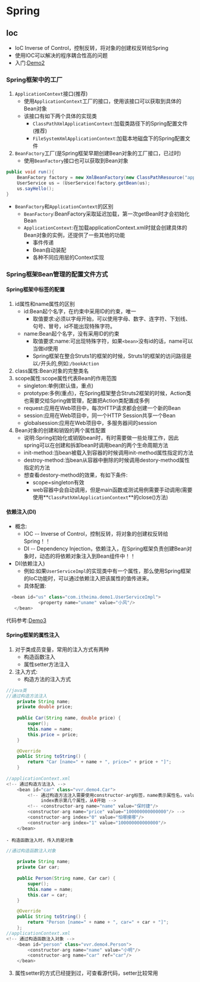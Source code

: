 # Spring
## Ioc
- IoC   Inverse of Control，控制反转，将对象的创建权反转给Spring
- 使用IOC可以解决的程序耦合性高的问题
- 入门:[Demo2](https://github.com/wangwren/Spring/tree/master/SpringDay01/src/vvr/IoC)
### Spring框架中的工厂
1. `ApplicationContext`接口(推荐)
    - 使用`ApplicationContext`工厂的接口，使用该接口可以获取到具体的Bean对象
    - 该接口有如下两个具体的实现类
        - `ClassPathXmlApplicationContext`:加载类路径下的Spring配置文件(推荐)
        - `FileSystemXmlApplicationContext`:加载本地磁盘下的Spring配置文件
2. `BeanFactory`工厂(是Spring框架早期创建Bean对象的工厂接口，已过时)
    - 使用`BeanFactory`接口也可以获取到Bean对象
```java
public void run(){
    BeanFactory factory = new XmlBeanFactory(new ClassPathResource("applicationContext.xml"));
    UserService us = (UserService)factory.getBean(us);
    us.sayHello();
}
```
- `BeanFactory`和`ApplicationContext`的区别
    - `BeanFactory`:BeanFactory采取延迟加载，第一次getBean时才会初始化Bean
    - `ApplicationContext`:在加载applicationContext.xml时就会创建具体的Bean对象的实例，还提供了一些其他的功能
        - 事件传递
        - Bean自动装配
        - 各种不同应用层的Context实现
### Spring框架Bean管理的配置文件方式
#### Spring框架中标签的配置
1. id属性和name属性的区别
    - id:Bean起个名字，在约束中采用ID的约束，唯一
        - 取值要求:必须以字母开始，可以使用字母、数字、连字符、下划线、句号、冒号，id不能出现特殊字符。
    - name:Bean起个名字，没有采用ID的约束
        - 取值要求:name:可出现特殊字符，如果`<bean>`没有id的话，name可以当做id使用
        - Spring框架在整合Struts1的框架的时候，Struts1的框架的访问路径是以`/`开头的,例如:`/bookAction`
2. class属性:Bean对象的完整类名
3. scope属性:scope属性代表Bean的作用范围
    - singleton:单例(默认值，重点)
    - prototype:多例(重点)，在Spring框架整合Struts2框架的时候，Action类也需要交给Spring做管理，配置把Action类配置成多例
    - request:应用在Web项目中，每次HTTP请求都会创建一个新的Bean
    - session:应用在Web项目中，同一个HTTP Session共享一个Bean
    - globalsession:应用在Web项目中，多服务器间的session
4. Bean对象的创建和销毁的两个属性配置
    - 说明:Spring初始化或销毁bean时，有时需要做一些处理工作，因此spring可以在创建和拆卸bean时调用bean的两个生命周期方法
    - init-method:当bean被载入到容器的时候调用init-method属性指定的方法
    - destroy-method:当bean从容器中删除的时候调用destory-method属性指定的方法
    - 想查看destory-method的效果，有如下条件:
        - scope=singleton有效
        - web容器中会自动调用，但是main函数或测试用例需要手动调用(需要使用**`ClassPathXmlApplicationContext`**的close()方法)
#### 依赖注入(DI)
- 概念:
    - IOC       -- Inverse of Control，控制反转，将对象的创建权反转给Spring！！
    - DI        -- Dependency Injection，依赖注入，在Spring框架负责创建Bean对象时，动态的将依赖对象注入到Bean组件中！！
- DI(依赖注入)
    - 例如:如果`UserServiceImpl`的实现类中有一个属性，那么使用Spring框架的IoC功能时，可以通过依赖注入把该属性的值传进来。
    - 具体配置:
```java
  <bean id="us" class="com.itheima.demo1.UserServiceImpl">
            <property name="uname" value="小风"/>
   </bean>
```
代码参考:[Demo3](https://github.com/wangwren/Spring/tree/master/SpringDay01/src/vvr/DI)  
#### Spring框架的属性注入
1. 对于类成员变量，常用的注入方式有两种
    - 构造函数注入
    - 属性setter方法注入
2. 注入方式:
    - 构造方法的注入方式
```java
//java类
//通过构造方法注入
	private String name;
	private double price;
	
	public Car(String name, double price) {
		super();
		this.name = name;
		this.price = price;
	}

	@Override
	public String toString() {
		return "Car [name=" + name + ", price=" + price + "]";
	}
	
//applicationContext.xml
<!-- 通过构造方法注入 -->
    <bean id="car" class="vvr.demo4.Car">
    	<!-- 通过构造方法注入需要使用constructor-arg标签，name表示属性名，value表示想要传入的值
    		 index表示第几个属性，从0开始 -->
    	<!-- <constructor-arg name="name" value="保时捷"/>
    	<constructor-arg name="price" value="100000000000000"/> -->
    	<constructor-arg index="0" value="怕哪摸哪"/>
    	<constructor-arg index="1" value="100000000000000"/>
    </bean>
```
    - 构造函数注入时，传入的是对象
```java
//通过构造函数注入对象
	
	private String name;
	private Car car;
	
	public Person(String name, Car car) {
		super();
		this.name = name;
		this.car = car;
	}

	@Override
	public String toString() {
		return "Person [name=" + name + ", car=" + car + "]";
	};
//applicationContext.xml
<!-- 通过构造函数注入对象 -->
    <bean id="person" class="vvr.demo4.Person">
    	<constructor-arg name="name" value="小明"/>
    	<constructor-arg name="car" ref="car"/>
    </bean>
```
3. 属性setter的方式已经提到过，可查看源代码，setter比较常用

